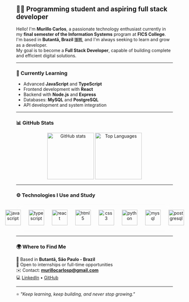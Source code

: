 ## 👨‍💻 Programming student and aspiring full stack developer

Hello! I'm **Murillo Carlos**, a passionate technology enthusiast currently in my **final semester of the Information Systems** program at **FICS College**.  
I'm based in **Butantã, Brazil 🇧🇷**, and I'm always seeking to learn and grow as a developer.  
My goal is to become a **Full Stack Developer**, capable of building complete and efficient digital solutions.

---

### 🧠 Currently Learning
- Advanced **JavaScript** and **TypeScript**
- Frontend development with **React**
- Backend with **Node.js** and **Express**
- Databases: **MySQL** and **PostgreSQL**
- API development and system integration

---

### 📊 GitHub Stats

<div align="center">
  <img src="https://github-readme-stats.vercel.app/api?username=Murillocarlosp&show_icons=true&theme=dracula&include_all_commits=true&count_private=true&hide_border=false" height="150" alt="GitHub stats" />
  <img src="https://github-readme-stats.vercel.app/api/top-langs?username=Murillocarlosp&layout=compact&langs_count=6&theme=dracula&hide_border=false" height="150" alt="Top Languages" />
</div>

---

### ⚙️ Technologies I Use and Study

<div align="center" style="
  display: flex;
  justify-content: center;
  align-items: center;
  gap: 25px;
  padding: 20px;
  background: rgba(255, 255, 255, 0.05);
  backdrop-filter: blur(10px);
  border-radius: 20px;
">
  <img src="https://cdn.jsdelivr.net/gh/devicons/devicon/icons/javascript/javascript-original.svg" height="50" alt="javascript" style="transition: transform 0.2s;" onmouseover="this.style.transform='scale(1.3)'" onmouseout="this.style.transform='scale(1)'" />
  <img src="https://cdn.jsdelivr.net/gh/devicons/devicon/icons/typescript/typescript-original.svg" height="50" alt="typescript" style="transition: transform 0.2s;" onmouseover="this.style.transform='scale(1.3)'" onmouseout="this.style.transform='scale(1)'" />
  <img src="https://cdn.jsdelivr.net/gh/devicons/devicon/icons/react/react-original.svg" height="50" alt="react" style="transition: transform 0.2s;" onmouseover="this.style.transform='scale(1.3)'" onmouseout="this.style.transform='scale(1)'" />
  <img src="https://cdn.jsdelivr.net/gh/devicons/devicon/icons/html5/html5-original.svg" height="50" alt="html5" style="transition: transform 0.2s;" onmouseover="this.style.transform='scale(1.3)'" onmouseout="this.style.transform='scale(1)'" />
  <img src="https://cdn.jsdelivr.net/gh/devicons/devicon/icons/css3/css3-original.svg" height="50" alt="css3" style="transition: transform 0.2s;" onmouseover="this.style.transform='scale(1.3)'" onmouseout="this.style.transform='scale(1)'" />
  <img src="https://cdn.jsdelivr.net/gh/devicons/devicon/icons/python/python-original.svg" height="50" alt="python" style="transition: transform 0.2s;" onmouseover="this.style.transform='scale(1.3)'" onmouseout="this.style.transform='scale(1)'" />
  <img src="https://cdn.jsdelivr.net/gh/devicons/devicon/icons/mysql/mysql-original.svg" height="50" alt="mysql" style="transition: transform 0.2s;" onmouseover="this.style.transform='scale(1.3)'" onmouseout="this.style.transform='scale(1)'" />
  <img src="https://cdn.jsdelivr.net/gh/devicons/devicon/icons/postgresql/postgresql-original.svg" height="50" alt="postgresql" style="transition: transform 0.2s;" onmouseover="this.style.transform='scale(1.3)'" onmouseout="this.style.transform='scale(1)'" />
</div>

---

### 🌍 Where to Find Me
📍 Based in **Butantã, São Paulo - Brazil**  
💼 Open to internships or full-time opportunities  
✉️ Contact: **[murillocarlosp@gmail.com](mailto:murillocarlosp@gmail.com)**  
💻 [LinkedIn](https://www.linkedin.com/in/murillo-carlosp/) • [GitHub](https://github.com/Murillocarlosp)

---

⭐ *"Keep learning, keep building, and never stop growing."*
